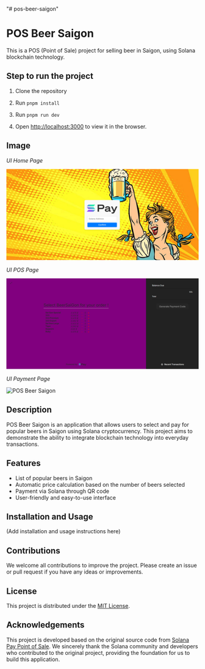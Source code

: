 "# pos-beer-saigon" 
# POS Beer Saigon

This is a POS (Point of Sale) project for selling beer in Saigon, using Solana blockchain technology.

## Step to run the project

1. Clone the repository
2. Run `pnpm install`
3. Run `pnpm run dev`

4. Open [http://localhost:3000](http://localhost:3000) to view it in the browser.


## Image

*UI Home Page*

![POS Beer Saigon](./public/home-page.jpg)

*UI POS Page*

![POS Beer Saigon](./public/pos-page.jpg)

*UI Payment Page*

![POS Beer Saigon](./public/payment-page.jpg)

## Description

POS Beer Saigon is an application that allows users to select and pay for popular beers in Saigon using Solana cryptocurrency. This project aims to demonstrate the ability to integrate blockchain technology into everyday transactions.

## Features

- List of popular beers in Saigon
- Automatic price calculation based on the number of beers selected
- Payment via Solana through QR code
- User-friendly and easy-to-use interface

## Installation and Usage

(Add installation and usage instructions here)

## Contributions

We welcome all contributions to improve the project. Please create an issue or pull request if you have any ideas or improvements.

## License

This project is distributed under the [MIT License](LICENSE).

## Acknowledgements

This project is developed based on the original source code from [Solana Pay Point of Sale](https://github.com/Laugharne/ssf_s6_exo). We sincerely thank the Solana community and developers who contributed to the original project, providing the foundation for us to build this application.
